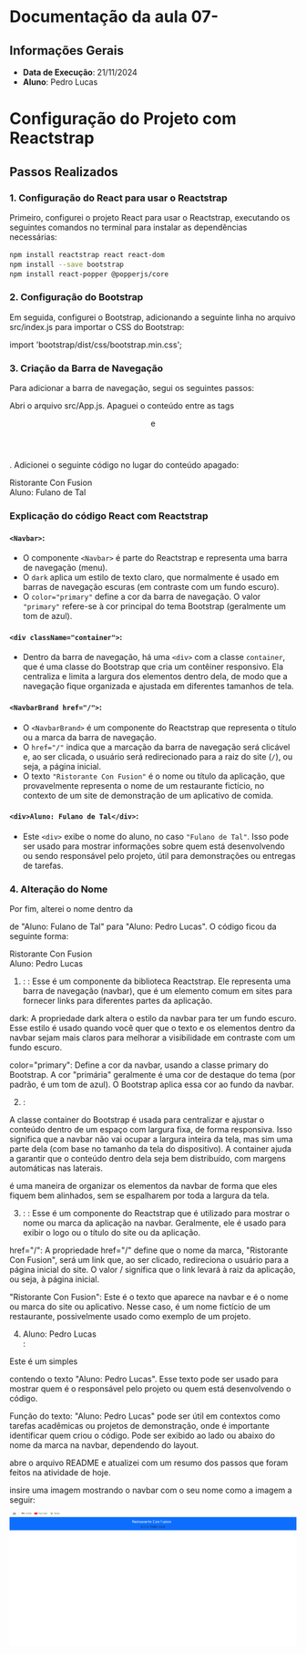 # Documentação da aula 07- 

## Informações Gerais
- **Data de Execução**: 21/11/2024
- **Aluno**: Pedro Lucas
# Configuração do Projeto com Reactstrap

## Passos Realizados

### 1. Configuração do React para usar o Reactstrap

Primeiro, configurei o projeto React para usar o Reactstrap, executando os seguintes comandos no terminal para instalar as dependências necessárias:

```bash
npm install reactstrap react react-dom
npm install --save bootstrap
npm install react-popper @popperjs/core
```

### 2. Configuração do Bootstrap
Em seguida, configurei o Bootstrap, adicionando a seguinte linha no arquivo src/index.js para importar o CSS do Bootstrap:

import 'bootstrap/dist/css/bootstrap.min.css';

### 3. Criação da Barra de Navegação
Para adicionar a barra de navegação, segui os seguintes passos:

Abri o arquivo src/App.js.
Apaguei o conteúdo entre as tags <header> e </header>.
Adicionei o seguinte código no lugar do conteúdo apagado:

<Navbar dark color="primary">
  <div className="container">
    <NavbarBrand href="/">Ristorante Con Fusion</NavbarBrand>
    <div>Aluno: Fulano de Tal</div>
  </div>
</Navbar>

### Explicação do código React com Reactstrap

#### `<Navbar>`:
- O componente `<Navbar>` é parte do Reactstrap e representa uma barra de navegação (menu).
- O `dark` aplica um estilo de texto claro, que normalmente é usado em barras de navegação escuras (em contraste com um fundo escuro).
- O `color="primary"` define a cor da barra de navegação. O valor `"primary"` refere-se à cor principal do tema Bootstrap (geralmente um tom de azul).

#### `<div className="container">`:
- Dentro da barra de navegação, há uma `<div>` com a classe `container`, que é uma classe do Bootstrap que cria um contêiner responsivo. Ela centraliza e limita a largura dos elementos dentro dela, de modo que a navegação fique organizada e ajustada em diferentes tamanhos de tela.

#### `<NavbarBrand href="/">`:
- O `<NavbarBrand>` é um componente do Reactstrap que representa o título ou a marca da barra de navegação.
- O `href="/"` indica que a marcação da barra de navegação será clicável e, ao ser clicada, o usuário será redirecionado para a raiz do site (`/`), ou seja, a página inicial.
- O texto `"Ristorante Con Fusion"` é o nome ou título da aplicação, que provavelmente representa o nome de um restaurante fictício, no contexto de um site de demonstração de um aplicativo de comida.

#### `<div>Aluno: Fulano de Tal</div>`:
- Este `<div>` exibe o nome do aluno, no caso `"Fulano de Tal"`. Isso pode ser usado para mostrar informações sobre quem está desenvolvendo ou sendo responsável pelo projeto, útil para demonstrações ou entregas de tarefas.



### 4. Alteração do Nome
Por fim, alterei o nome dentro da <div> de "Aluno: Fulano de Tal" para "Aluno: Pedro Lucas". O código ficou da seguinte forma:

<Navbar dark color="primary">
  <div className="container">
    <NavbarBrand href="/">Ristorante Con Fusion</NavbarBrand>
    <div>Aluno: Pedro Lucas</div>
  </div>
</Navbar>

1. <Navbar dark color="primary">:
<Navbar>: Esse é um componente da biblioteca Reactstrap. Ele representa uma barra de navegação (navbar), que é um elemento comum em sites para fornecer links para diferentes partes da aplicação.

dark: A propriedade dark altera o estilo da navbar para ter um fundo escuro. Esse estilo é usado quando você quer que o texto e os elementos dentro da navbar sejam mais claros para melhorar a visibilidade em contraste com um fundo escuro.

color="primary": Define a cor da navbar, usando a classe primary do Bootstrap. A cor "primária" geralmente é uma cor de destaque do tema (por padrão, é um tom de azul). O Bootstrap aplica essa cor ao fundo da navbar.

2. <div className="container">:
A classe container do Bootstrap é usada para centralizar e ajustar o conteúdo dentro de um espaço com largura fixa, de forma responsiva. Isso significa que a navbar não vai ocupar a largura inteira da tela, mas sim uma parte dela (com base no tamanho da tela do dispositivo). A container ajuda a garantir que o conteúdo dentro dela seja bem distribuído, com margens automáticas nas laterais.

<div className="container"> é uma maneira de organizar os elementos da navbar de forma que eles fiquem bem alinhados, sem se espalharem por toda a largura da tela.

3. <NavbarBrand href="/">:
<NavbarBrand>: Esse é um componente do Reactstrap que é utilizado para mostrar o nome ou marca da aplicação na navbar. Geralmente, ele é usado para exibir o logo ou o título do site ou da aplicação.

href="/": A propriedade href="/" define que o nome da marca, "Ristorante Con Fusion", será um link que, ao ser clicado, redireciona o usuário para a página inicial do site. O valor / significa que o link levará à raiz da aplicação, ou seja, à página inicial.

"Ristorante Con Fusion": Este é o texto que aparece na navbar e é o nome ou marca do site ou aplicativo. Nesse caso, é um nome fictício de um restaurante, possivelmente usado como exemplo de um projeto.

4. <div>Aluno: Pedro Lucas</div>:
Este é um simples <div> contendo o texto "Aluno: Pedro Lucas". Esse texto pode ser usado para mostrar quem é o responsável pelo projeto ou quem está desenvolvendo o código.

Função do texto: "Aluno: Pedro Lucas" pode ser útil em contextos como tarefas acadêmicas ou projetos de demonstração, onde é importante identificar quem criou o código. Pode ser exibido ao lado ou abaixo do nome da marca na navbar, dependendo do layout.

abre o arquivo README e atualizei com um resumo dos passos que foram feitos na atividade de hoje.

insire uma imagem mostrando o navbar com o seu nome como a imagem a seguir:


![imagem](img_navbar.png)




